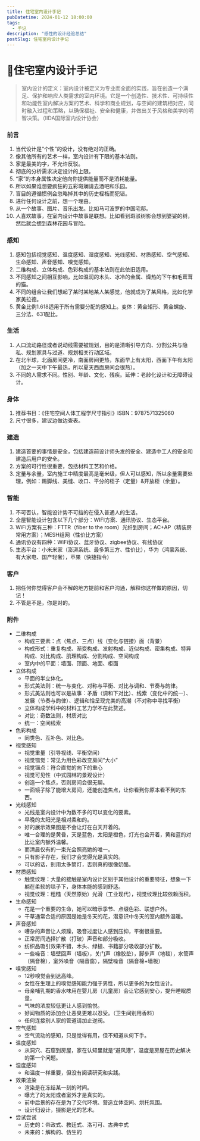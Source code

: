 ```yaml
---
title: 住宅室内设计手记
pubDatetime: 2024-01-12 18:00:00
tags:
  - 手记
description: "感性的设计经验总结"
postSlug: 住宅室内设计手记
---
```


# 🌟住宅室内设计手记

> 室内设计的定义：室内设计被定义为专业而全面的实践，旨在创造一个满足、保护和响应人类需求的室内环境。它是一个创造性、技术性、可持续性和功能性室内解决方案的艺术、科学和商业规划，与空间的建筑相对应，同时融入过程和策略，以确保福祉、安全和健康，并做出关于风格和美学的明智决策。（IIDA国际室内设计协会）

### 前言

1. 当代设计是“个性”的设计，没有绝对的正确。
2. 像其他所有的艺术一样，室内设计有下限的基本法则。
3. 家是最美的字，不允许反驳。
4. 彻底的分析需求决定设计的上限。
5. “家”的本身属性决定他向你提供能量而不是消耗能量。
6. 所以如果谁想要疯狂的五彩斑斓请去酒吧和乐园。
7. 盲目的遵循惯例会忽略掉其中的历史桎梏而犯错。
8. 进行任何设计之前，想一个理由。
9. 从一个故事、图片、音乐出发。比如马可波罗的中国宅邸。
10. 人喜欢故事，在室内设计中故事是联想。比如看到斑驳树影会想到婆娑的树，然后就会想到森林花园与冒险。

### 感知

1. 感知包括视觉感知、温度感知、湿度感知、光线感知、材质感知、空气感知、生命感知、声音感知、嗅觉感知。
2. 二维构成、立体构成、色彩构成的基本法则在此依旧适用。
3. 不同感知之间相互影响，比如温润的木头、冰冷的金属、燥热的下午和毛茸茸的猫。
4. 不同的组合让我们想起了某时某地某人某感觉，他就成为了某风格，比如化学家美拉德。
5. 黄金比例1.618适用于所有需要分配的感知上。变体：黄金矩形、黄金螺旋、三分法、631配比。

### 生活

1. 人口流动路径或者说动线需要被规划，目的是清晰引导方向、分割公共与隐私、规划家具与过道、规划相关行动区域。
2. 在北半球，北面房间更冷，南面房间更热，东面早上有太阳，西面下午有太阳（加之一天中下午最热，所以夏天西面房间会很热）。
3. 不同的人需求不同。性别、年龄、文化、残疾。延伸：老龄化设计和无障碍设计。

### 身体

1. 推荐书目：《住宅空间人体工程学尺寸指引》ISBN：9787571325060
2. 尺寸很多，建议边做边查表。

### 建造

1. 建造首要的事情是安全，包括建造前设计师头发的安全、建造中工人的安全和建造后用户的安全。
2. 方案的可行性很重要，包括材料工艺和价格。
3. 定量与余量，室内施工中精度最高是毫米级，但人可以感知，所以余量需要处理，例如：踢脚线、美缝、收口、平分的柜子（定量）&开放柜（余量）。

### 智能

1. 不可否认，智能设计势不可挡的在侵入普通人的生活。
2. 全屋智能设计包含以下几个部分：WIFI方案、通讯协议、生态平台。
3. WiFi方案有三种：FTTR（fiber to the room）光纤到房间；AC+AP（精装房常用方案）；MESH组网（性价比方案）
4. 通讯协议有四种：WiFi协议、蓝牙协议、zigbee协议、有线协议
5. 生态平台：小米米家（澎湃系统、最多第三方、性价比），华为（鸿蒙系统、有大家电、国产轻奢），苹果（快捷指令）

### 客户

1. 把任何你觉得客户会不解的地方提前和客户沟通，解释你这样做的原因，切记！
2. 不管是不是，你是对的。

### 附件

- 二维构成
  - 构成三要素：点（焦点、三点）线（变化与链接）面（背景）
  - 构成形式：重复构成、渐变构成、发射构成、近似构成、密集构成、特异构成、对比构成、肌理构成、分割构成、空间构成
  - 室内中的平面：墙面、顶面、地面、柜面
- 立体构成
  - 平面的半立体化。
  - 形式美法则：统一与变化、对称与平衡、对比与调和、节奏与韵律。
  - 形式美法则也可以是故事：矛盾（调和下对比）、线索（变化中的统一）、发展（节奏与韵律）、逻辑和恰呈现完美的高潮（不对称中寻找平衡）
  - 立体构成学科中的材料工艺力学不在此赘述。
  - 对比：奇数法则，材质对比
  - 统一：空间线索
- 色彩构成
  - 同类色、互补色、对比色。
- 视觉感知
  - 视觉重量（引导视线、平衡空间）
  - 视觉错觉：常见为用色彩改变房间“大小”
  - 视觉锚点：符合直觉的向下的重心
  - 视觉可见性（中式园林的景观设计）
  - 创造一个焦点，否则房间会很无聊。
  - 一面镜子除了能增大房间，还能创造焦点，让你看到你原本看不到的东西。
- 光线感知
  - 光线是室内设计中为数不多的可以变化的要素。
  - 早晚的太阳光是相对柔和的。
  - 好的展示效果图是不会让灯在白天开着的。
  - 唯一合理的是黄昏，天是蓝色，太阳是橙色，灯光也会开着，黄和蓝的对比让室内额外温馨。
  - 而清晨仅有的一束光会照亮她的唯一。
  - 只有影子存在，我们才会觉得光是真实的。
  - 可以的话，别用太多筒灯，否则真的很像奶酪。
- 材质感知
  - 触觉纹理：大量的接触是室内设计区别于其他设计的重要特征，想象一下躺在柔软的毯子下，身体本能的感到舒适。
  - 视觉纹理：粗糙（天然原始）光滑（工业现代），视觉纹理比较依赖面积。
- 生命感知
  - 花是一个重要的生命，她可以暗示季节、点缀色彩、联想户外。
  - 干草通常合适的原因是她是冬天的花，潜意识中冬天的室内额外温暖。
- 声音感知
  - 嘈杂的声音让人烦躁，吸音过度让人感到压抑，平衡很重要。
  - 正常房间选择扩散（打破）声音和部分吸收。
  - 纺织品吸引效果不错，木头、绿植、书籍部分吸收部分扩散。
  - 一些噪音：墙壁回声（墙板），关门声（橡胶垫），脚步声（地毯），水管声（隔音棉），室外噪音（隔音窗），隔壁噪音（隔音棉+墙板）
- 嗅觉感知
  - 12秒嗅觉会到达高峰。
  - 女性在生理上的嗅觉感知能力强于男性，所以更多的为女性设计。
  - 母亲哺乳期的香水味用在婴儿房（儿童房）会让它感到安心，提升睡眠质量。
  - 气味的浓度较低更让人感到愉悦。
  - 好闻物质的添加会让恶臭更难以忍受。（卫生间别用香料）
  - 任何连接别人家的管道请加止逆阀。
- 空气感知
  - 空气流动的感知，只是觉得有用，但不知道从何下手。
- 温度感知
  - 从洞穴、石窟到房屋，家在认知里就是“避风港”，温度是房屋在历史解决的第一个问题。
- 湿度感知
  - 和温度一样重要，但没有阅读研究和实践。
- 效果渲染
  - 渲染是在冻结某一刻的时间。
  - 曝光了的太阳或者室外才是真实的。
  - 前中后景的存在是为了交代环境、营造立体空间、烘托氛围。
  - 设计归设计，摄影是光的艺术。
- 尝试尝试
  - 历史的：帝政式、教廷式、洛可可、古典中式
  - 未来的：解构的、仿生的
